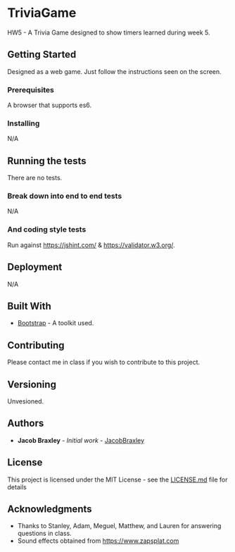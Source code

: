 # TriviaGame

HW5 - A Trivia Game designed to show timers learned during week 5.

## Getting Started

Designed as a web game.  Just follow the instructions seen on the screen.

### Prerequisites

A browser that supports es6.

### Installing

N/A

## Running the tests

There are no tests.

### Break down into end to end tests

N/A

### And coding style tests

Run against https://jshint.com/ & https://validator.w3.org/.

## Deployment

N/A

## Built With

* [Bootstrap](https://getbootstrap.com/) - A toolkit used.

## Contributing

Please contact me in class if you wish to contribute to this project.

## Versioning

Unvesioned.

## Authors

* **Jacob Braxley** - *Initial work* - [JacobBraxley](https://github.com/JacobBraxley)

## License

This project is licensed under the MIT License - see the [LICENSE.md](LICENSE.md) file for details

## Acknowledgments

* Thanks to Stanley, Adam, Meguel, Matthew, and Lauren for answering questions in class.
* Sound effects obtained from https://www.zapsplat.com
